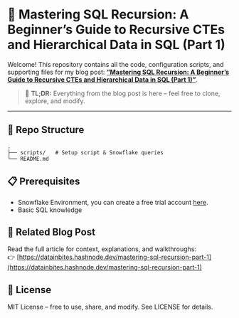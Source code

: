 # 📘 Mastering SQL Recursion: A Beginner’s Guide to Recursive CTEs and Hierarchical Data in SQL (Part 1)

Welcome! This repository contains all the code, configuration scripts, and supporting files for my blog post: **[“Mastering SQL Recursion: A Beginner’s Guide to Recursive CTEs and Hierarchical Data in SQL (Part 1)”](https://datainbites.hashnode.dev/mastering-sql-recursion-part-1)**.

> 📝 **TL;DR:** Everything from the blog post is here – feel free to clone, explore, and modify.

---

## 📂 Repo Structure

```
.
├── scripts/   # Setup script & Snowflake queries
└── README.md
```

## 📋 Prerequisites

- Snowflake Environment, you can create a free trial account [here](https://signup.snowflake.com).
- Basic SQL knowledge

## 📎 Related Blog Post

Read the full article for context, explanations, and walkthroughs:  
👉 [https://datainbites.hashnode.dev/mastering-sql-recursion-part-1](https://datainbites.hashnode.dev/mastering-sql-recursion-part-1)

## 📜 License

MIT License – free to use, share, and modify. See LICENSE for details.
